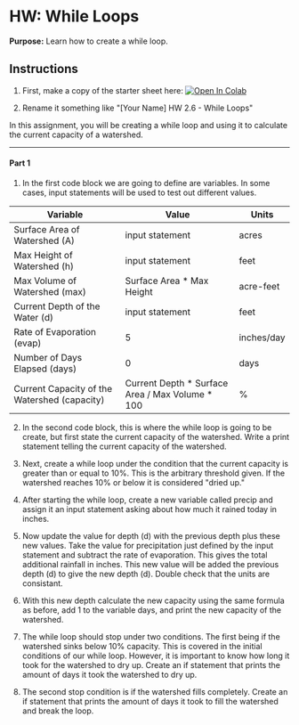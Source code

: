 #  HW: While Loops

**Purpose:** Learn how to create a while loop.

## Instructions

1. First, make a copy of the starter sheet here: <a href="https://colab.research.google.com/github/byu-cce270/content/blob/main/docs/unit2/05_while_loops/[Your_Name]_2_6_While_Loops_HW.ipynb" target="_blank"><img src="https://colab.research.google.com/assets/colab-badge.svg" alt="Open In Colab"/></a>

2. Rename it something like "[Your Name] HW 2.6 - While Loops"

In this assignment, you will be creating a while loop and using it to calculate the current 
capacity of a watershed.

---

#### Part 1

   1. In the first code block we are going to define are variables. In some cases, input statements 
   will be used to test out different values.

   | Variable                                     | Value                                           | Units      |
   |----------------------------------------------|-------------------------------------------------|------------|
   | Surface Area of Watershed (A)                | input statement                                 | acres      |
   | Max Height of Watershed (h)                  | input statement                                 | feet       |
   | Max Volume of Watershed (max)                | Surface Area * Max Height                       | acre-feet  |
   | Current Depth of the Water (d)               | input statement                                 | feet       |
   | Rate of Evaporation (evap)                   | 5                                               | inches/day |
   | Number of Days Elapsed (days)                | 0                                               | days       |
   | Current Capacity of the Watershed (capacity) | Current Depth * Surface Area / Max Volume * 100 | %          |

   2. In the second code block, this is where the while loop is going to be create, but first 
   state the current capacity of the watershed. Write a print statement telling the current
   capacity of the watershed.

   3. Next, create a while loop under the condition that the current capacity is greater than or 
   equal to 10%. This is the arbitrary threshold given. If the watershed reaches 10% or below it 
   is considered "dried up."

   4. After starting the while loop, create a new variable called precip and assign it an input
   statement asking about how much it rained today in inches.

   5. Now update the value for depth (d) with the previous depth plus these new values. Take the
   value for precipitation just defined by the input statement and subtract the rate of
   evaporation. This gives the total additional rainfall in inches. This new value will be added
   the previous depth (d) to give the new depth (d). Double check that the units are consistant.

   6. With this new depth calculate the new capacity using the same formula as before, add 1 to
   the variable days, and print the new capacity of the watershed.

   7. The while loop should stop under two conditions. The first being if the watershed sinks
   below 10% capacity. This is covered in the initial conditions of our while loop. However, it is
   important to know how long it took for the watershed to dry up. Create an if statement that
   prints the amount of days it took the watershed to dry up.

   8. The second stop condition is if the watershed fills completely. Create an if statement that
   prints the amount of days it took to fill the watershed and break the loop.
   
